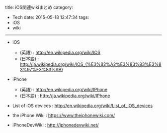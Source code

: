 title: iOS関連wikiまとめ
category:
  - Tech
date: 2015-05-18 12:47:34
tags:
- iOS
- wiki
---
* iOS    
	* (英語) : http://en.wikipedia.org/wiki/IOS
	* (日本語) : http://ja.wikipedia.org/wiki/IOS_(%E3%82%A2%E3%83%83%E3%83%97%E3%83%AB)

* iPhone    
	* (英語) : http://en.wikipedia.org/wiki/IPhone
	* (日本語) : http://ja.wikipedia.org/wiki/IPhone


* List of iOS devices : http://en.wikipedia.org/wiki/List_of_iOS_devices

* the iPhone Wiki : https://www.theiphonewiki.com/

* iPhoneDevWiki : http://iphonedevwiki.net/
